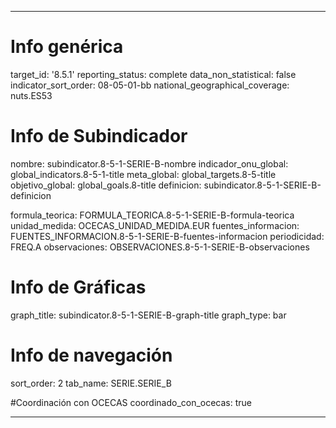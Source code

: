 ---

# Info genérica
target_id: '8.5.1'
reporting_status: complete
data_non_statistical: false
indicator_sort_order: 08-05-01-bb
national_geographical_coverage: nuts.ES53

# Info de Subindicador
nombre: subindicator.8-5-1-SERIE-B-nombre
indicador_onu_global: global_indicators.8-5-1-title
meta_global: global_targets.8-5-title
objetivo_global: global_goals.8-title
definicion: subindicator.8-5-1-SERIE-B-definicion

formula_teorica: FORMULA_TEORICA.8-5-1-SERIE-B-formula-teorica
unidad_medida: OCECAS_UNIDAD_MEDIDA.EUR
fuentes_informacion: FUENTES_INFORMACION.8-5-1-SERIE-B-fuentes-informacion
periodicidad: FREQ.A
observaciones: OBSERVACIONES.8-5-1-SERIE-B-observaciones
# Info de Gráficas
graph_title: subindicator.8-5-1-SERIE-B-graph-title
graph_type: bar

# Info de navegación
sort_order: 2
tab_name: SERIE.SERIE_B

#Coordinación con OCECAS
coordinado_con_ocecas: true

---